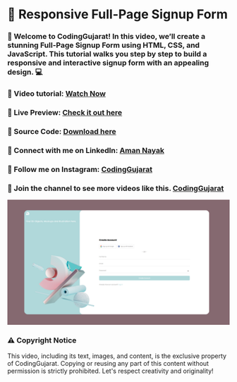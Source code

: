 # 🎥 Responsive Full-Page Signup Form
### 🚀 Welcome to CodingGujarat! In this video, we’ll create a stunning Full-Page Signup Form using HTML, CSS, and JavaScript. This tutorial walks you step by step to build a responsive and interactive signup form with an appealing design. 💻


### 🎥 Video tutorial: [Watch Now](https://youtu.be/j3ZqHLCiL3s)

### 🌟 Live Preview: [Check it out here](https://codinggujaratweb.github.io/Create-Responsive-Full-Page-Signup-Form/)
### 📂 Source Code: [Download here](https://github.com/codinggujaratweb/Create-Responsive-Full-Page-Signup-Form)

### 💼 Connect with me on LinkedIn:  [Aman Nayak](https://www.linkedin.com/in/amanayak/)
### 📸 Follow me on Instagram:  [CodingGujarat](https://instagram.com/codinggujarat/)

### 💙 Join the channel to see more videos like this. [CodingGujarat](https://www.youtube.com/@CodingGujarat)
![preview img](/preview.png)

### ⚠️ Copyright Notice
This video, including its text, images, and content, is the exclusive property of CodingGujarat. Copying or reusing any part of this content without permission is strictly prohibited. Let's respect creativity and originality!

